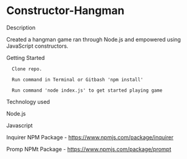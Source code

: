 # Constructor-Hangman

Description

  Created a hangman game ran through Node.js and empowered using JavaScript constructors.

Getting Started

      Clone repo.

      Run command in Terminal or Gitbash 'npm install'

      Run command 'node index.js' to get started playing game

Technology used

  Node.js

  Javascript

  Inquirer NPM Package - https://www.npmjs.com/package/inquirer

  Promp NPMt Package - https://www.npmjs.com/package/prompt
